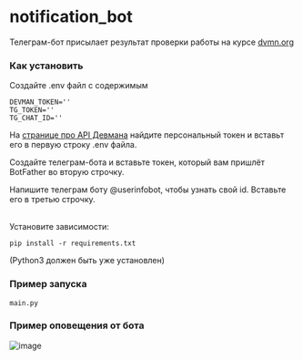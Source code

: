 # notification_bot

Телеграм-бот присылает результат проверки работы на курсе [dvmn.org](https://dvmn.org/)

### Как установить

Создайте .env файл с содержимым
```
DEVMAN_TOKEN=''
TG_TOKEN=''
TG_CHAT_ID=''
```
На [странице про API Девмана](https://dvmn.org/api/docs/) найдите персональный токен и вставьт его в первую строку .env файла. <br/>

Создайте телеграм-бота и вставьте токен, который вам пришлёт BotFather во вторую строчку.  <br/>

Напишите телеграм боту @userinfobot, чтобы узнать свой id. Вставьте его в третью строчку. <br/> <br/>

Установите зависимости:
```
pip install -r requirements.txt
```
(Python3 должен быть уже установлен)

### Пример запуска

```
main.py
```

### Пример оповещения от бота
![image](https://user-images.githubusercontent.com/52741545/124275072-b2471d80-db4a-11eb-9905-dc06dbf0317a.png)

